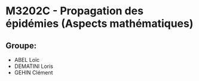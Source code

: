# M3202C - Propagation des épidémies (Aspects mathématiques)
## Groupe:
- ABEL Loïc
- DEMATINI Loris
- GEHIN Clément
